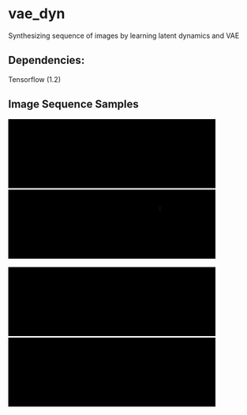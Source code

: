 # vae_dyn
Synthesizing sequence of images by learning latent dynamics and VAE
## Dependencies:

Tensorflow (1.2)

## Image Sequence Samples

<img src="./figs/0_0.gif" width="140"><img src="./figs/3_0.gif" width="140"><img src="./figs/6_0.gif" width="140"><img src="./figs/9_0.gif" width="140"><img src="./figs/0_1.gif" width="140"><img src="./figs/U_0.gif" width="140">

<img src="./figs/e_0.gif" width="140"><img src="./figs/J_0.gif" width="140"><img src="./figs/p_0.gif" width="140"><img src="./figs/r_0.gif" width="140"><img src="./figs/s_0.gif" width="140"><img src="./figs/z_0.gif" width="140">
